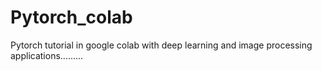 # Pytorch_colab
Pytorch tutorial in google colab with deep learning and image processing applications.........
